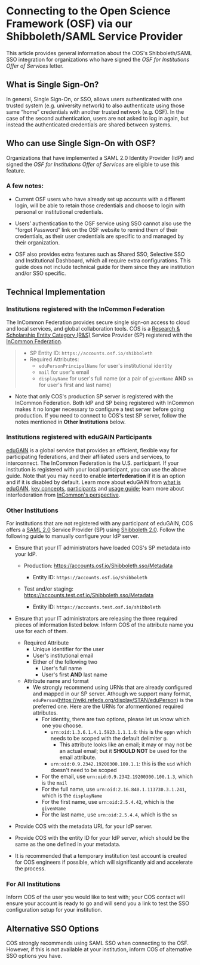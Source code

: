 # Connecting to the Open Science Framework (OSF) via our Shibboleth/SAML Service Provider

This article provides general information about the COS's Shibboleth/SAML SSO integration for organizations who have signed the *OSF for Institutions Offer of Services* letter.

## What is Single Sign-On?

In general, Single Sign-On, or SSO, allows users authenticated with one trusted system (e.g. university network) to also authenticate using those same “home” credentials with another trusted network (e.g. OSF). In the case of the second authentication, users are not asked to log in again, but instead the authenticated credentials are shared between systems.

## Who can use Single Sign-On with OSF?

Organizations that have implemented a SAML 2.0 Identity Provider (IdP) and signed the *OSF for Institutions Offer of Services* are eligible to use this feature.

### A few notes:

* Current OSF users who have already set up accounts with a different login, will be able to retain those credentials and choose to login with personal or institutional credentials.

* Users’ authentication to the OSF service using SSO cannot also use the “forgot Password” link on the OSF website to remind them of their credentials, as their user credentials are specific to and managed by their organization.

* OSF also provides extra features such as Shared SSO, Selective SSO and Institutional Dashboard, which all require extra configurations. This guide does not include technical guide for them since they are institution and/or SSO specific. 

## Technical Implementation

### Institutions registered with the InCommon Federation

The InCommon Federation provides secure single sign-on access to cloud and local services, and global collaboration tools. COS is a [Research & Scholarship Entity Category (R&S)](https://refeds.org/category/research-and-scholarship) Service Provider (SP) registered with the [InCommon Federation](https://www.incommon.org/federation/).

> * SP Entity ID: `https://accounts.osf.io/shibboleth`
> * Required Attributes:
>   * `eduPersonPrincipalName` for user's institutional identity
>   * `mail` for user's email
>   * `displayName` for user's full name (or a pair of `givenName` **AND** `sn` for user's first and last name)

* Note that only COS's production SP server is registered with the InCommon Federation. Both IdP and SP being registered with InCommon makes it no longer necessary to configure a test server before going production. If you need to connect to COS's test SP server, follow the notes mentioned in **Other Institutions** below.


### Institutions registered with eduGAIN Participants

[eduGAIN](https://edugain.org/) is a global service that provides an efficient, flexible way for participating federations, and their affiliated users and services, to interconnect. The InCommon Federation is the U.S. participant. If your institution is registered with your local participant, you can use the above guide. Note that you may need to enable **interfederation** if it is an option and if it is disabled by default. Learn more about eduGAIN from [what is eduGAIN](https://edugain.org/about-edugain/what-is-edugain/), [key concepts](https://edugain.org/about-edugain/key-concepts/), [participants](https://technical.edugain.org/status) and [usage guide](https://edugain.org/participants/how-to-use-edugain/); learn more about interfederation from [InCommon's perspective](https://spaces.at.internet2.edu/display/federation/Interfederation+and+eduGAIN).

### Other Institutions

For institutions that are not registered with any participant of eduGAIN, COS offers a [SAML 2.0](https://docs.oasis-open.org/security/saml/Post2.0/sstc-saml-tech-overview-2.0.html) Service Provider (SP) using [Shibboleth 2.0](https://wiki.shibboleth.net/confluence/display/SHIB2/Home). Follow the following guide to manually configure your IdP server. 

* Ensure that your IT administrators have loaded COS's SP metadata into your IdP.
  * Production: https://accounts.osf.io/Shibboleth.sso/Metadata
  	* Entity ID: `https://accounts.osf.io/shibboleth`

  * Test and/or staging: https://accounts.test.osf.io/Shibboleth.sso/Metadata
    * Entity ID: `https://accounts.test.osf.io/shibboleth`

* Ensure that your IT administrators are releasing the three required pieces of information listed below. Inform COS of the attribute name you use for each of them.
  * Required Attribute
    * Unique identifier for the user
    * User's institutional email
    * Either of the following two
        * User's full name
        * User's first **AND** last name
  * Attribute name and format
    * We strongly recommend using URNs that are already configured and mapped in our SP server. Athough we support many format, `eduPerson`(https://wiki.refeds.org/display/STAN/eduPerson) is the preferred one. Here are the URNs for aformentioned required attributes.
      * For identity, there are two options, please let us know which one you choose.
	    * `urn:oid:1.3.6.1.4.1.5923.1.1.1.6`: this is the `eppn` which needs to be scoped with the default delimiter `@`.
	      * This attribute looks like an email; it may or may not be an actual email; but it **SHOULD NOT** be used for the email attribute.
		* `urn:oid:0.9.2342.19200300.100.1.1`: this is the `uid` which doesn't need to be scoped
	  * For the email, use `urn:oid:0.9.2342.19200300.100.1.3`, which is the `mail`
	  * For the full name, use `urn:oid:2.16.840.1.113730.3.1.241`, which is the `displayName`
	  * For the first name, use `urn:oid:2.5.4.42`, which is the `givenName`
	  * For the last name, use `urn:oid:2.5.4.4`, which is the `sn`

* Provide COS with the metadata URL for your IdP server.

* Provide COS with the entity ID for your IdP server, which should be the same as the one defined in your metadata.

* It is recommended that a temporary institution test account is created for COS engineers if possible, which will significantly aid and accelerate the process.

### For All Institutions

Inform COS of the user you would like to test with; your COS contact will ensure your account is ready to go and will send you a link to test the SSO configuration setup for your institution.

## Alternative SSO Options

COS strongly recommends using SAML SSO when connecting to the OSF. However, if this is not available at your institution, inform COS of alternative SSO options you have.

